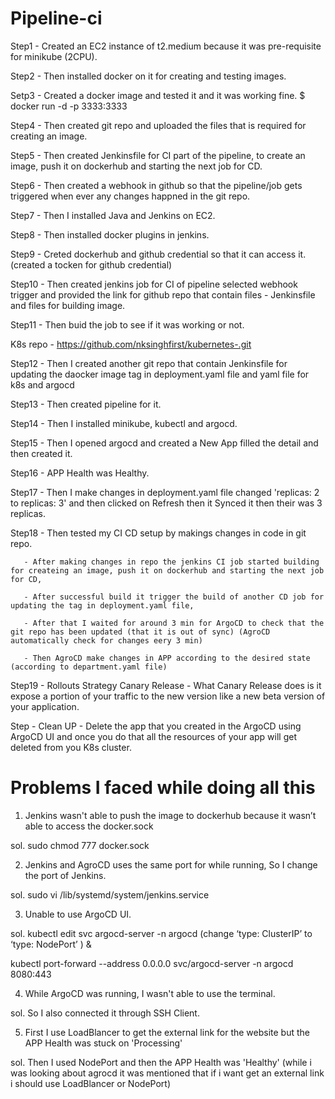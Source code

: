 # Pipeline-ci

Step1 - Created an EC2 instance of t2.medium because it was pre-requisite for minikube (2CPU).

Step2 - Then installed docker on it for creating and testing images.

Setp3 - Created a docker image and tested it and it was working fine.
$ docker run -d -p 3333:3333 <image-name>

Step4 - Then created git repo and uploaded the files that is required for creating an image.

Step5 - Then created Jenkinsfile for CI part of the pipeline, to create an image, push it on dockerhub and starting the next job for CD.

Step6 - Then created a webhook in github so that the pipeline/job gets triggered when ever any changes happned in the git repo. 

Step7 - Then I installed Java and Jenkins on EC2.

Step8 - Then installed docker plugins in jenkins.

Step9 - Creted dockerhub and github credential so that it can access it.(created a tocken for github credential)

Step10 - Then created jenkins job for CI of pipeline selected webhook trigger and provided the link for github repo that contain files - Jenkinsfile and files for building image.

Step11 - Then buid the job to see if it was working or not.


K8s repo - https://github.com/nksinghfirst/kubernetes-.git

Step12 - Then I created another git repo that contain Jenkinsfile for updating the daocker image tag in deployment.yaml file and yaml file for k8s and argocd

Step13 - Then created pipeline for it.

Step14 - Then I installed minikube, kubectl and argocd.

Step15 - Then I opened argocd and created a New App filled the detail and then created it.

Step16 - APP Health was Healthy.

Step17 - Then I make changes in deployment.yaml file changed 'replicas: 2 to replicas: 3' and then clicked on Refresh then it Synced it then their was 3 replicas.


Step18 - Then tested my CI CD setup by makings changes in code in git repo.
       
       - After making changes in repo the jenkins CI job started building for createing an image, push it on dockerhub and starting the next job for CD,
       
       - After successful build it trigger the build of another CD job for updating the tag in deployment.yaml file,
       
       - After that I waited for around 3 min for ArgoCD to check that the git repo has been updated (that it is out of sync) (AgroCD automatically check for changes eery 3 min)
       
       - Then AgroCD make changes in APP according to the desired state (according to department.yaml file)


Step19 - Rollouts Strategy Canary Release - What Canary Release does is it expose a portion of your traffic to the new version like a new beta version of your application.

Step - Clean UP - Delete the app that you created in the ArgoCD  using ArgoCD UI and once you do that all the resources of your app will get deleted from you K8s cluster.
       

# Problems I faced while doing all this
1. Jenkins wasn't able to push the image to dockerhub because it wasn’t able to access the docker.sock

sol. sudo chmod 777 docker.sock

2. Jenkins and AgroCD uses the same port for while running, So I change the port of Jenkins.

sol. sudo vi /lib/systemd/system/jenkins.service

3. Unable to use ArgoCD UI.

sol. kubectl edit svc argocd-server -n argocd  (change ‘type: ClusterIP’ to ‘type: NodePort’ ) &
   
   kubectl port-forward --address 0.0.0.0 svc/argocd-server -n argocd 8080:443

4. While ArgoCD was running, I wasn't able to use the terminal.

sol. So I also connected it through SSH Client. 

5. First I use LoadBlancer to get the external link for the website but the APP Health was stuck on 'Processing' 

sol. Then I used NodePort and then the APP Health was 'Healthy' (while i was looking about agrocd it was mentioned that if i want get an external link i should use LoadBlancer or NodePort)
